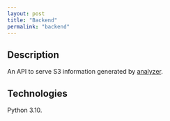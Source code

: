```yaml
---
layout: post
title: "Backend"
permalink: "backend"
---
```


## Description

An API to serve S3 information generated by [analyzer](analyzer).

## Technologies

Python 3.10.
